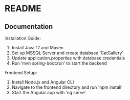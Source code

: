 # README

## Documentation

Installation Guide:
1. Install Java 17 and Maven
2. Set up MSSQL Server and create database 'CatGallery'
3. Update application.properties with database credentials
4. Run 'mvn spring-boot:run' to start the backend

Frontend Setup:
1. Install Node.js and Angular CLI
2. Navigate to the frontend directory and run 'npm install'
3. Start the Angular app with 'ng serve'
